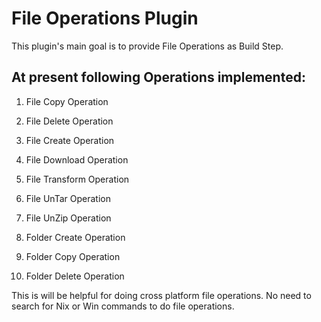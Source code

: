 File Operations Plugin
=====================
This plugin's main goal is to provide File Operations as Build Step.

At present following Operations implemented:
---
  1) File Copy Operation
  
  2) File Delete Operation
  
  3) File Create Operation
  
  4) File Download Operation
  
  5) File Transform Operation
  
  6) File UnTar Operation
  
  7) File UnZip Operation
  
  8) Folder Create Operation
  
  9) Folder Copy Operation
  
  10) Folder Delete Operation

This is will be helpful for doing cross platform file operations. 
No need to search for Nix or Win commands to do file operations.

